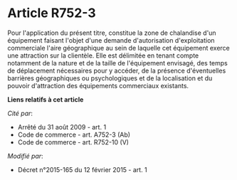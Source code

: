 # Article R752-3

Pour l'application du présent titre, constitue la zone de chalandise d'un équipement faisant l'objet d'une demande
d'autorisation d'exploitation commerciale l'aire géographique au sein de laquelle cet équipement exerce une attraction sur la
clientèle. Elle est délimitée en tenant compte notamment de la nature et de la taille de l'équipement envisagé, des temps de
déplacement nécessaires pour y accéder, de la présence d'éventuelles barrières géographiques ou psychologiques et de la
localisation et du pouvoir d'attraction des équipements commerciaux existants.

**Liens relatifs à cet article**

_Cité par_:

  - Arrêté du 31 août 2009 - art. 1
  - Code de commerce - art. A752-3 (Ab)
  - Code de commerce - art. R752-10 (V)

_Modifié par_:

  - Décret n°2015-165 du 12 février 2015 - art. 1
